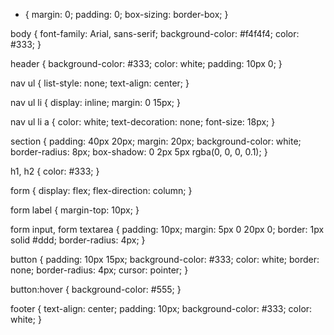* {
    margin: 0;
    padding: 0;
    box-sizing: border-box;
}

body {
    font-family: Arial, sans-serif;
    background-color: #f4f4f4;
    color: #333;
}

header {
    background-color: #333;
    color: white;
    padding: 10px 0;
}

nav ul {
    list-style: none;
    text-align: center;
}

nav ul li {
    display: inline;
    margin: 0 15px;
}

nav ul li a {
    color: white;
    text-decoration: none;
    font-size: 18px;
}

section {
    padding: 40px 20px;
    margin: 20px;
    background-color: white;
    border-radius: 8px;
    box-shadow: 0 2px 5px rgba(0, 0, 0, 0.1);
}

h1, h2 {
    color: #333;
}

form {
    display: flex;
    flex-direction: column;
}

form label {
    margin-top: 10px;
}

form input, form textarea {
    padding: 10px;
    margin: 5px 0 20px 0;
    border: 1px solid #ddd;
    border-radius: 4px;
}

button {
    padding: 10px 15px;
    background-color: #333;
    color: white;
    border: none;
    border-radius: 4px;
    cursor: pointer;
}

button:hover {
    background-color: #555;
}

footer {
    text-align: center;
    padding: 10px;
    background-color: #333;
    color: white;
}
